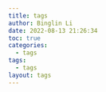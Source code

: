 ```yaml
---
title: tags
author: Binglin Li
date: 2022-08-13 21:26:34
toc: true
categories:
  - tags
tags:
  - tags
layout: tags
---
```





<!-- more -->
